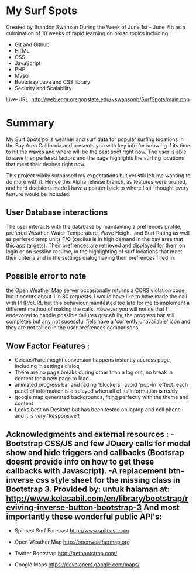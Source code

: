 My Surf Spots
=============

Created by Brandon Swanson During the Week of June 1st - June 7th as a culmination of 10 weeks of rapid learning on broad topics including.

- Git and Github
- HTML
- CSS
- JavaScript
- PHP
- Mysqli
- Bootstrap Java and CSS library
- Security and Scalability

Live-URL: http://web.engr.oregonstate.edu/~swansonb/SurfSpots/main.php

Summary
=======
My Surf Spots polls weather and surf data for popular surfing locations in the Bay Area California and presents you with key info for knowing if its time to hit the waves and where will be the best spot right now.  The user is able to save ther perfered factors and the page highlights the surfing locations that meet their desires right now.

This project wildly surpassed my expectations but yet still left me wanting to do more with it. Hence this Alpha release branch, as features were pruned, and hard decisions made I have a pointer back to where I still thought every feature would be included.

User Database interactions
--------------------------
The user interacts with the database by maintaining a prefrences profile, prefered Weather, Water Temperature, Wave Height, and Surf Rating as well as perfered temp units F/C  (cecilus is in high demand in the bay area that this app targets).  Their prefrences are retrieved and displayed for them on login or on session resume, in the highlighting of surf locations that meet their criteria and in the settings dialog having their prefrences filled in.


Possible error to note
----------------------
the Open Weather Map server occasionally returns a CORS violation code, but it occurs about 1 in 80 requests.  I would have like to have made the call with PHP/cURL but this behaviour manifested too late for me to implement a different method of making the calls.  However you will notice that I endevored to handle possible failures gracefully,  the progress bar still completes but any not sucessful fiels have a 'currently unavailable' icon and they are not tallied in the user prefrences comparisons.
    

Wow Factor Features :
--------------------
- Celcius/Farenheight conversion happens instantly accross page, including in settings dialog
- There are no page breaks during other than a log out, no break in content for a new page to load
- animated progress bar and fading 'blockers', avoid 'pop-in' effect, each panel of information is displayed when all of its information is ready
- google map generated backgrounds, fiting perfectly with the theme and content
- Looks best on Desktop but has been tested on laptop and cell phone and it is very 'Responsive'!

Acknowledgments and external resources : 
-Bootstrap CSS/JS and few JQuery calls for modal show and hide triggers and callbacks (Bootsrap doesnt provide info on how to get these callbacks with Javascript).
-A replacement btn-inverse css style sheet for the missing class in Bootstrap 3. Provided by: untuk halaman
at:  http://www.kelasabil.com/en/library/bootstrap/reviving-inverse-button-bootstrap-3
And most importantly these wonderful public API's:
--------------------------------------------------
- Spitcast Surf Forecast
http://www.spitcast.com

- Open Weather Map
http://openweathermap.org

- Twitter Bootstrap
http://getbootstrap.com/

- Google Maps
https://developers.google.com/maps/



